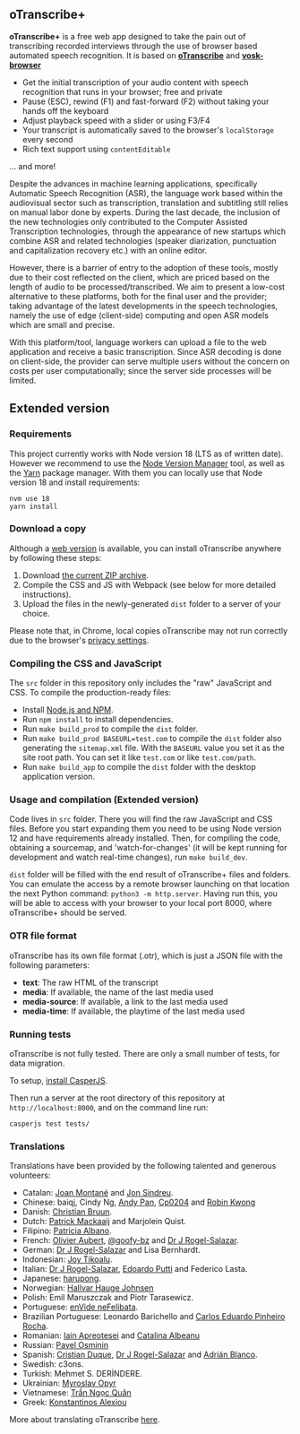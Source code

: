 ## oTranscribe+

**oTranscribe+** is a free web app designed to take the pain out of transcribing recorded interviews through the use of browser based automated speech recognition. It is based on **[oTranscribe](http://oTranscribe.com/)** and **[vosk-browser](https://github.com/ccoreilly/vosk-browser)**

- Get the initial transcription of your audio content with speech recognition that runs in your browser; free and private
- Pause (ESC), rewind (F1) and fast-forward (F2) without taking your hands off the keyboard
- Adjust playback speed with a slider or using F3/F4
- Your transcript is automatically saved to the browser's `localStorage` every second
- Rich text support using `contentEditable`

... and more!

Despite the advances in machine learning applications, specifically Automatic Speech Recognition (ASR), the language work based within the audiovisual sector such as transcription, translation and subtitling still relies on manual labor done by experts. During the last decade, the inclusion of the new technologies only contributed to the Computer Assisted Transcription technologies, through the appearance of new startups which combine ASR and related technologies (speaker diarization, punctuation and capitalization recovery etc.) with an online editor. 

However, there is a barrier of entry to the adoption of these tools, mostly due to their cost reflected on the client, which are priced based on the length of audio to be processed/transcribed. We aim to present a low-cost alternative to these platforms, both for the final user and the provider; taking advantage of the latest developments in the speech technologies, namely the use of edge (client-side) computing and open ASR models which are small and precise.

With this platform/tool, language workers can upload a file to the web application and receive a basic transcription. Since ASR decoding is done on client-side, the provider can serve multiple users without the concern on costs per user computationally; since the server side processes will be limited.

## Extended version

### Requirements

This project currently works with Node version 18 (LTS as of written date). However we recommend to use the [Node Version Manager](https://github.com/nvm-sh/nvm) tool, as well as the [Yarn](https://yarnpkg.com/) package manager. With them you can locally use that Node version 18 and install requirements:

```
nvm use 18
yarn install
```

### Download a copy

Although a [web version](http://otranscribe.com/) is available, you can install oTranscribe anywhere by following these steps:

1. Download [the current ZIP archive](https://github.com/otranscribe/otranscribe/archive/master.zip).
2. Compile the CSS and JS with Webpack (see below for more detailed instructions).
3. Upload the files in the newly-generated `dist` folder to a server of your choice.

Please note that, in Chrome, local copies oTranscribe may not run correctly due to the browser's [privacy settings](http://programmers.stackexchange.com/questions/72435/why-is-google-blocking-users-from-accessing-their-local-file-system-in-chromium).

### Compiling the CSS and JavaScript

The `src` folder in this repository only includes the "raw" JavaScript and CSS. To compile the production-ready files:

- Install [Node.js and NPM](https://nodejs.org).
- Run `npm install` to install dependencies.
- Run `make build_prod` to compile the `dist` folder.
- Run `make build_prod BASEURL=test.com` to compile the `dist` folder also generating the `sitemap.xml` file. With the `BASEURL` value you set it as the site root path. You can set it like `test.com` or like `test.com/path`.
- Run `make build_app` to compile the `dist` folder with the desktop application version.

### Usage and compilation (Extended version)

Code lives in `src` folder. There you will find the raw JavaScript and CSS files. Before you start expanding them you need to be using Node version 12 and have requirements already installed. Then, for compiling the code, obtaining a sourcemap, and 'watch-for-changes' (it will be kept running for development and watch real-time changes), run `make build_dev`.

`dist` folder will be filled with the end result of oTranscribe+ files and folders. You can emulate the access by a remote browser launching on that location the next Python command: `python3 -m http.server`. Having run this, you will be able to access with your browser to your local port 8000, where oTranscribe+ should be served.

### OTR file format

oTranscribe has its own file format (.otr), which is just a JSON file with the following parameters:

* **text**: The raw HTML of the transcript
* **media**: If available, the name of the last media used
* **media-source**: If available, a link to the last media used
* **media-time**: If available, the playtime of the last media used

### Running tests

oTranscribe is not fully tested. There are only a small number of tests, for data migration.

To setup, [install CasperJS](http://docs.casperjs.org/en/latest/installation.html).

Then run a server at the root directory of this repository at `http://localhost:8000`, and on the command line run:

    casperjs test tests/

### Translations

Translations have been provided by the following talented and generous volunteers:

*   Catalan: [Joan Montané](http://www.softcatala.org/wiki/Usuari:Jmontane) and [Jon Sindreu](https://twitter.com/jonsindreu).
*   Chinese: baiqj, Cindy Ng, [Andy Pan](https://github.com/andy0130tw), [Cp0204](https://github.com/Cp0204) and [Robin Kwong](https://github.com/RobinKwong)
*   Danish: [Christian Bruun](http://christianb.dk).
*   Dutch: [Patrick Mackaaij](http://www.eenmanierom.nl) and Marjolein Quist.
*   Filipino: [Patricia Albano](https://www.linkedin.com/in/patriciaclaudiaalbano).
*   French: [Olivier Aubert](http://www.olivieraubert.net), [@goofy-bz](https://github.com/goofy-bz) and [Dr J Rogel-Salazar](http://quantumtunnel.wordpress.com).
*   German: [Dr J Rogel-Salazar](http://quantumtunnel.wordpress.com) and Lisa Bernhardt.
*   Indonesian: [Joy Tikoalu](mailto:joy.tikoalu@gmail.com).
*   Italian: [Dr J Rogel-Salazar](http://quantumtunnel.wordpress.com), [Edoardo Putti](http://edoput.it) and Federico Lasta.
*   Japanese: [harupong](http://blog.harupong.com).
*   Norwegian: [Hallvar Hauge Johnsen](http://www.hyggelaget.no/)
*   Polish: Emil Maruszczak and Piotr Tarasewicz.
*   Portuguese: [enVide neFelibata](http://www.envidenefelibata.com).
*   Brazilian Portuguese: Leonardo Barichello and [Carlos Eduardo Pinheiro Rocha](https://www.linkedin.com/in/carlos-eduardo-pinheiro-rocha-1756395b/).
*   Romanian: [Iain Apreotesei](https://github.com/ibriq) and [Catalina Albeanu](https://twitter.com/catalinacma)
*   Russian: [Pavel Osminin](http://www.proz.com/profile/1783004)
*   Spanish: [Cristian Duque](https://github.com/crskkk), [Dr J Rogel-Salazar](http://quantumtunnel.wordpress.com) and [Adrián Blanco](https://twitter.com/AdrianBlancoR).
*   Swedish: c3ons.
*   Turkish: Mehmet S. DERİNDERE. 
*   Ukrainian: [Myroslav Opyr](https://github.com/myroslav)
*   Vietnamese: [Trần Ngọc Quân](https://github.com/vnwildman)
*   Greek: [Konstantinos Alexiou](http://konalexiou.net)

More about translating oTranscribe [here](https://github.com/oTranscribe/oTranscribe/wiki/Help-translate-oTranscribe).
